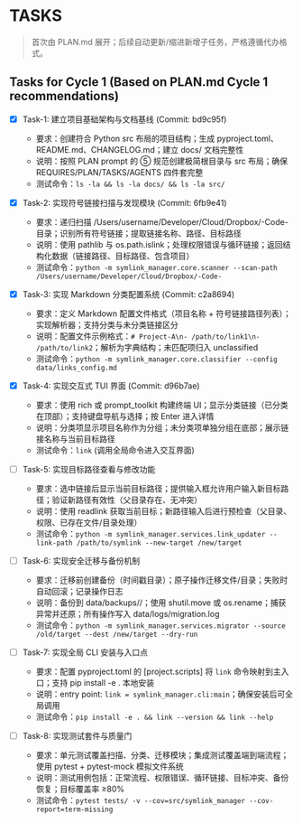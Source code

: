 # TASKS

> 首次由 PLAN.md 展开；后续自动更新/缩进新增子任务，严格遵循代办格式。

## Tasks for Cycle 1 (Based on PLAN.md Cycle 1 recommendations)

* [x] Task-1: 建立项目基础架构与文档基线 (Commit: bd9c95f)
  * 要求：创建符合 Python src 布局的项目结构；生成 pyproject.toml、README.md、CHANGELOG.md；建立 docs/ 文档完整性
  * 说明：按照 PLAN prompt 的 ⑤ 规范创建极简根目录与 src 布局；确保 REQUIRES/PLAN/TASKS/AGENTS 四件套完整
  * 测试命令：`ls -la && ls -la docs/ && ls -la src/`

* [x] Task-2: 实现符号链接扫描与发现模块 (Commit: 6fb9e41)
  * 要求：递归扫描 /Users/username/Developer/Cloud/Dropbox/-Code- 目录；识别所有符号链接；提取链接名称、路径、目标路径
  * 说明：使用 pathlib 与 os.path.islink；处理权限错误与循环链接；返回结构化数据（链接路径、目标路径、包含项目）
  * 测试命令：`python -m symlink_manager.core.scanner --scan-path /Users/username/Developer/Cloud/Dropbox/-Code-`

* [x] Task-3: 实现 Markdown 分类配置系统 (Commit: c2a8694)
  * 要求：定义 Markdown 配置文件格式（项目名称 + 符号链接路径列表）；实现解析器；支持分类与未分类链接区分
  * 说明：配置文件示例格式：`# Project-A\n- /path/to/link1\n- /path/to/link2`；解析为字典结构；未匹配项归入 unclassified
  * 测试命令：`python -m symlink_manager.core.classifier --config data/links_config.md`

* [x] Task-4: 实现交互式 TUI 界面 (Commit: d96b7ae)
  * 要求：使用 rich 或 prompt_toolkit 构建终端 UI；显示分类链接（已分类在顶部）；支持键盘导航与选择；按 Enter 进入详情
  * 说明：分类项显示项目名称作为分组；未分类项单独分组在底部；展示链接名称与当前目标路径
  * 测试命令：`link` (调用全局命令进入交互界面)

* [ ] Task-5: 实现目标路径查看与修改功能
  * 要求：选中链接后显示当前目标路径；提供输入框允许用户输入新目标路径；验证新路径有效性（父目录存在、无冲突）
  * 说明：使用 readlink 获取当前目标；新路径输入后进行预检查（父目录、权限、已存在文件/目录处理）
  * 测试命令：`python -m symlink_manager.services.link_updater --link-path /path/to/symlink --new-target /new/target`

* [ ] Task-6: 实现安全迁移与备份机制
  * 要求：迁移前创建备份（时间戳目录）；原子操作迁移文件/目录；失败时自动回滚；记录操作日志
  * 说明：备份到 data/backups/<timestamp>/；使用 shutil.move 或 os.rename；捕获异常并还原；所有操作写入 data/logs/migration.log
  * 测试命令：`python -m symlink_manager.services.migrator --source /old/target --dest /new/target --dry-run`

* [ ] Task-7: 实现全局 CLI 安装与入口点
  * 要求：配置 pyproject.toml 的 [project.scripts] 将 `link` 命令映射到主入口；支持 pip install -e . 本地安装
  * 说明：entry point: `link = symlink_manager.cli:main`；确保安装后可全局调用
  * 测试命令：`pip install -e . && link --version && link --help`

* [ ] Task-8: 实现测试套件与质量门
  * 要求：单元测试覆盖扫描、分类、迁移模块；集成测试覆盖端到端流程；使用 pytest + pytest-mock 模拟文件系统
  * 说明：测试用例包括：正常流程、权限错误、循环链接、目标冲突、备份恢复；目标覆盖率 ≥80%
  * 测试命令：`pytest tests/ -v --cov=src/symlink_manager --cov-report=term-missing`


